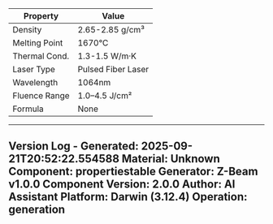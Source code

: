 | Property | Value |
|----------|-------|
| Density | 2.65-2.85 g/cm³ |
| Melting Point | 1670°C |
| Thermal Cond. | 1.3-1.5 W/m·K |
| Laser Type | Pulsed Fiber Laser |
| Wavelength | 1064nm |
| Fluence Range | 1.0–4.5 J/cm² |
| Formula | None |


---
Version Log - Generated: 2025-09-21T20:52:22.554588
Material: Unknown
Component: propertiestable
Generator: Z-Beam v1.0.0
Component Version: 2.0.0
Author: AI Assistant
Platform: Darwin (3.12.4)
Operation: generation
---